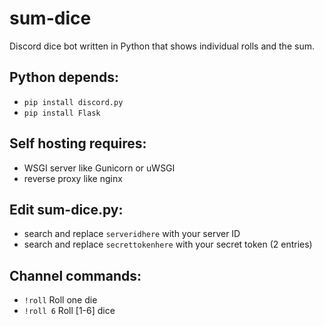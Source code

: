 # sum-dice
Discord dice bot written in Python that shows individual rolls and the sum.

## Python depends:
- `pip install discord.py`
- `pip install Flask`

## Self hosting requires:
- WSGI server like Gunicorn or uWSGI
- reverse proxy like nginx

## Edit sum-dice.py:
- search and replace `serveridhere` with your server ID
- search and replace `secrettokenhere` with your secret token (2 entries)

## Channel commands:
- `!roll` Roll one die
- `!roll 6` Roll [1-6] dice
